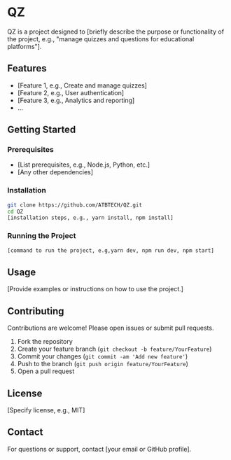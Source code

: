# QZ

QZ is a project designed to [briefly describe the purpose or functionality of the project, e.g., "manage quizzes and questions for educational platforms"].

## Features

- [Feature 1, e.g., Create and manage quizzes]
- [Feature 2, e.g., User authentication]
- [Feature 3, e.g., Analytics and reporting]
- ...

## Getting Started

### Prerequisites

- [List prerequisites, e.g., Node.js, Python, etc.]
- [Any other dependencies]

### Installation

```bash
git clone https://github.com/ATBTECH/QZ.git
cd QZ
[installation steps, e.g., yarn install, npm install]
```

### Running the Project

```bash
[command to run the project, e.g,yarn dev, npm run dev, npm start]
```

## Usage

[Provide examples or instructions on how to use the project.]

## Contributing

Contributions are welcome! Please open issues or submit pull requests.

1. Fork the repository
2. Create your feature branch (`git checkout -b feature/YourFeature`)
3. Commit your changes (`git commit -am 'Add new feature'`)
4. Push to the branch (`git push origin feature/YourFeature`)
5. Open a pull request

## License

[Specify license, e.g., MIT]

## Contact

For questions or support, contact [your email or GitHub profile].
